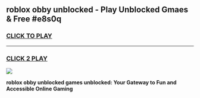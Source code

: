 
## roblox obby unblocked - Play Unblocked Gmaes & Free #e8s0q
<h3>
<a href="https://news.freeplayer.one?title=roblox_obby_unblocked&ref=24F">CLICK TO PLAY</a></h3>
<hr>

<h3>
<a href="https://news.freeplayer.one?title=roblox_obby_unblocked&ref=24F">CLICK 2 PLAY</a>
  
</h3>

<a href="https://news.freeplayer.one?title=roblox_obby_unblocked&ref=24F/"><img src="https://clearcache.store/games.png"></a>


**roblox obby unblocked games unblocked: Your Gateway to Fun and Accessible Online Gaming**
